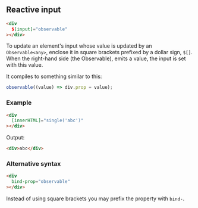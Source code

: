 ## Reactive input

[//]: # (TODO)

```html
<div
  $[input]="observable"
></div>
```

To update an element's input whose value is updated by an `Observable<any>`, enclose it in square brackets prefixed by a dollar sign, `$[]`.
When the right-hand side (the Observable), emits a value, the input is set with this value. 

It compiles to something similar to this:

```ts
observable((value) => div.prop = value);
```

### Example

```html
<div
  [innerHTML]="single('abc')"
></div>
```

Output:

```html
<div>abc</div>
```

### Alternative syntax

```html
<div
  bind-prop="observable"
></div>
```

Instead of using square brackets you may prefix the property with `bind-`.

[//]: # (```html)

[//]: # (<div)

[//]: # (  bind-propA-propB-propC="observable")

[//]: # (></div>)

[//]: # (```)

